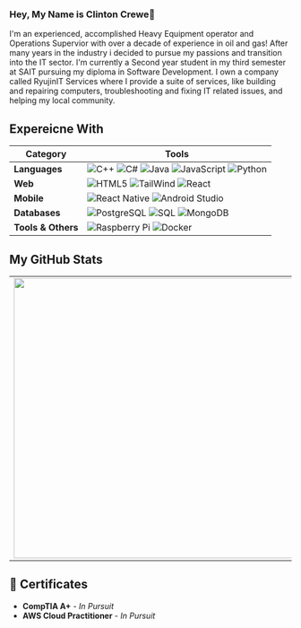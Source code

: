 ### Hey, My Name is Clinton Crewe👋
 
I'm an experienced, accomplished Heavy Equipment operator and Operations Supervior with over a decade of experience in oil and gas! After many years in the industry i decided to pursue my passions and transition into the IT sector. I'm currently a Second year student in my third semester at SAIT pursuing my diploma in Software Development. I own a company called RyujinIT Services where I provide a suite of services, like building and repairing computers, troubleshooting and fixing IT related issues, and helping my local community. 
 


## Expereicne With
| Category         | Tools |
|------------------|-------|
| **Languages**    | ![C++](https://img.shields.io/badge/-C++-00599C?style=flat-square&logo=c%2B%2B) ![C#](https://img.shields.io/badge/-C%23-239120?style=flat-square&logo=c-sharp) ![Java](https://img.shields.io/badge/-Java-007396?style=flat-square&logo=java) ![JavaScript](https://img.shields.io/badge/-JavaScript-F7DF1E?style=flat-square&logo=javascript&logoColor=black) ![Python](https://img.shields.io/badge/-Python-3776AB?style=flat-square&logo=python&logoColor=white) |
| **Web**           | ![HTML5](https://img.shields.io/badge/-HTML5-E34F26?style=flat-square&logo=html5&logoColor=white) ![TailWind](https://img.shields.io/badge/-TailWind-38B2AC?style=flat-square&logo=tailwind-css&logoColor=white) ![React](https://img.shields.io/badge/-React-61DAFB?style=flat-square&logo=react&logoColor=white) |
| **Mobile**        | ![React Native](https://img.shields.io/badge/-React%20Native-61DAFB?style=flat-square&logo=react&logoColor=white) ![Android Studio](https://img.shields.io/badge/-Android%20Studio-3DDC84?style=flat-square&logo=android-studio&logoColor=white) |
| **Databases**     | ![PostgreSQL](https://img.shields.io/badge/-PostgreSQL-336791?style=flat-square&logo=postgresql) ![SQL](https://img.shields.io/badge/-SQL-4479A1?style=flat-square&logo=sqlite&logoColor=white) ![MongoDB](https://img.shields.io/badge/-MongoDB-47A248?style=flat-square&logo=mongodb&logoColor=white) |
| **Tools & Others**| ![Raspberry Pi](https://img.shields.io/badge/-Raspberry%20Pi-C51A4A?style=flat-square&logo=raspberry-pi) ![Docker](https://img.shields.io/badge/-Docker-2496ED?style=flat-square&logo=docker&logoColor=white) | 

## My GitHub Stats

<table width="100%">
  <tr>
    <td align="center" width="75%">
      <a href="https://github.com/ryo-ma/github-profile-trophy">
        <img width="500px" src="https://github-profile-trophy.vercel.app/?username=CCrewe92&theme=onedark&title=Repositories,Stars,Commit,Followers,Trophy" />
      </a>
    </td>
    <td align="center" width="25%">
      <img src="https://github-readme-stats.vercel.app/api/top-langs/?username=CCrewe92&layout=compact" />
    </td>
  </tr>
</table>

## 📜 Certificates

- **CompTIA A+** - *In Pursuit*
- **AWS Cloud Practitioner** - *In Pursuit*


 
 
